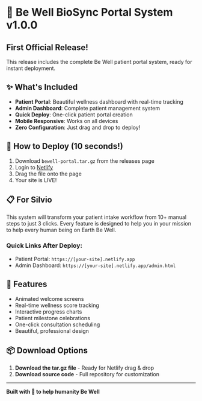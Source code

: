 # 🌟 Be Well BioSync Portal System v1.0.0

## First Official Release!

This release includes the complete Be Well patient portal system, ready for instant deployment.

## ✨ What's Included

- **Patient Portal**: Beautiful wellness dashboard with real-time tracking
- **Admin Dashboard**: Complete patient management system  
- **Quick Deploy**: One-click patient portal creation
- **Mobile Responsive**: Works on all devices
- **Zero Configuration**: Just drag and drop to deploy!

## 🚀 How to Deploy (10 seconds!)

1. Download `bewell-portal.tar.gz` from the releases page
2. Login to [Netlify](https://app.netlify.com)
3. Drag the file onto the page
4. Your site is LIVE!

## 📋 For Silvio

This system will transform your patient intake workflow from 10+ manual steps to just 3 clicks. Every feature is designed to help you in your mission to help every human being on Earth Be Well.

### Quick Links After Deploy:
- Patient Portal: `https://[your-site].netlify.app`
- Admin Dashboard: `https://[your-site].netlify.app/admin.html`

## 🎯 Features

- Animated welcome screens
- Real-time wellness score tracking
- Interactive progress charts
- Patient milestone celebrations
- One-click consultation scheduling
- Beautiful, professional design

## 📦 Download Options

1. **Download the tar.gz file** - Ready for Netlify drag & drop
2. **Download source code** - Full repository for customization

---

**Built with 💚 to help humanity Be Well**